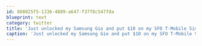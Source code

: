 ```yaml
---
id: 808025f5-1336-4889-a647-f37f8c547fda
blueprint: text
category: twitter
title: 'Just unlocked my Samsung Gio and put $10 on my SFO T-Mobile Sim card.  Screw you and your roaming charges Bell.'
caption: 'Just unlocked my Samsung Gio and put $10 on my SFO T-Mobile Sim card.  Screw you and your roaming charges Bell.'
---
```

